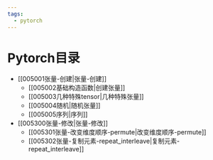 ```yaml
---
tags:
  - pytorch
---
```

# Pytorch目录

- [[005001张量-创建|张量-创建]]
	- [[005002基础构造函数|创建张量]]
	- [[005003几种特殊tensor|几种特殊张量]]
	- [[005004随机|随机张量]]
	- [[005005序列|序列]]
- [[005300张量-修改|张量-修改]]
	- [[005301张量-改变维度顺序-permute|改变维度顺序-permute]]
	- [[005302张量-复制元素-repeat_interleave|复制元素-repeat_interleave]]

